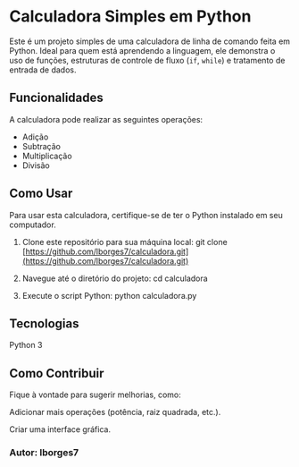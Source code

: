 # Calculadora Simples em Python

Este é um projeto simples de uma calculadora de linha de comando feita em Python. Ideal para quem está aprendendo a linguagem, ele demonstra o uso de funções, estruturas de controle de fluxo (`if`, `while`) e tratamento de entrada de dados.

## Funcionalidades
A calculadora pode realizar as seguintes operações:
- Adição
- Subtração
- Multiplicação
- Divisão

## Como Usar

Para usar esta calculadora, certifique-se de ter o Python instalado em seu computador.

1. Clone este repositório para sua máquina local:
   git clone [https://github.com/lborges7/calculadora.git](https://github.com/lborges7/calculadora.git)

2. Navegue até o diretório do projeto:
   cd calculadora

3. Execute o script Python:
   python calculadora.py

## Tecnologias
Python 3

## Como Contribuir
Fique à vontade para sugerir melhorias, como:

Adicionar mais operações (potência, raiz quadrada, etc.).

Criar uma interface gráfica.

### Autor: lborges7
